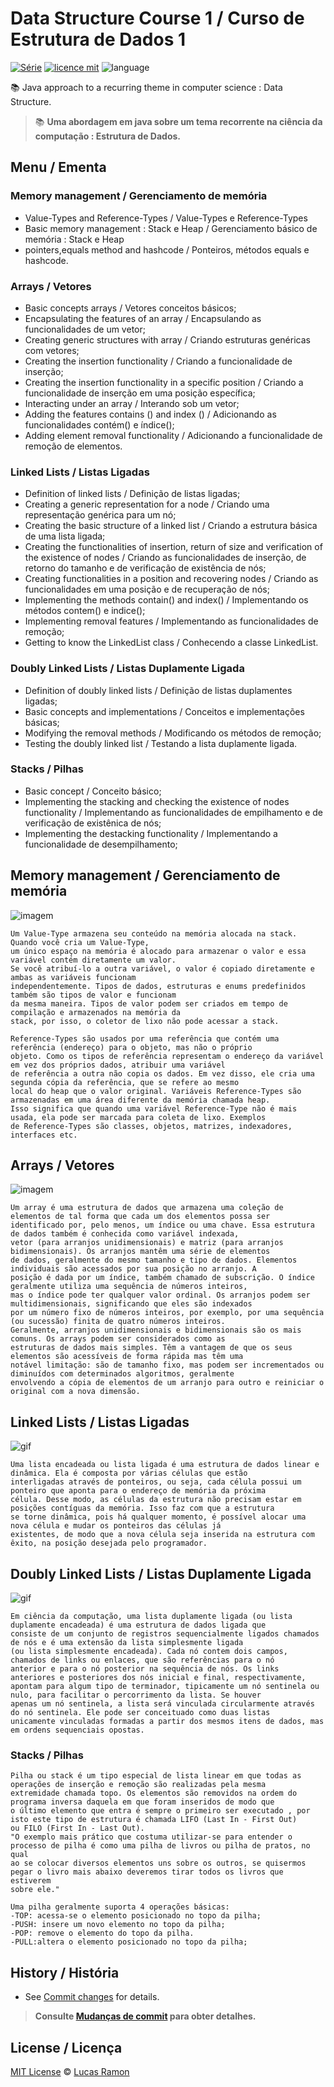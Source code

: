 # Data Structure Course 1 / Curso de Estrutura de Dados 1
[![Série](https://img.shields.io/badge/lramon2001-DataStructure-orange)](https://github.com/lramon2001/EstruturaDeDadosEalgoritmos)
[![licence mit](https://img.shields.io/badge/licence-MIT-blue.svg)](https://github.com/lramon2001/EstruturaDeDadosEalgoritmos/blob/main/LICENSE)
![language](https://img.shields.io/badge/java-only-yellow)

:books: Java approach to a recurring theme in computer science : Data Structure. 
> :books: **Uma abordagem em java sobre um tema recorrente na ciência da computação : Estrutura de Dados.**

## Menu / Ementa
###  Memory management / Gerenciamento de memória
- Value-Types and Reference-Types / Value-Types e Reference-Types
- Basic memory management : Stack e Heap / Gerenciamento básico de memória : Stack e Heap
- pointers,equals method and hashcode / Ponteiros, métodos equals e hashcode.
### Arrays / Vetores
- Basic concepts arrays / Vetores conceitos básicos;
- Encapsulating the features of an array / Encapsulando as funcionalidades de um vetor;
- Creating generic structures with array / Criando estruturas genéricas com vetores;
- Creating the insertion functionality / Criando a funcionalidade de inserção;
- Creating the insertion functionality in a specific position / Criando a funcionalidade de inserção em uma posição específica;
- Interacting under an array / Interando sob um vetor;
- Adding the features contains () and index () / Adicionando as funcionalidades contém() e índice();
- Adding element removal functionality / Adicionando a funcionalidade de remoção de elementos.

### Linked Lists / Listas Ligadas
- Definition of linked lists / Definição de listas ligadas;
- Creating a generic representation for a node / Criando uma representação genérica para um nó;
- Creating the basic structure of a linked list / Criando a estrutura básica de uma lista ligada;
- Creating the functionalities of insertion, return of size and verification of the existence of nodes / Criando as funcionalidades de inserção, de retorno do tamanho e de         verificação de existência de nós;
- Creating functionalities in a position and recovering nodes / Criando as funcionalidades em uma posição e de recuperação de nós;
- Implementing the methods contain() and index() / Implementando os métodos contem() e indice();
- Implementing removal features / Implementando as funcionalidades de remoção;
- Getting to know the LinkedList class / Conhecendo a classe LinkedList.

### Doubly Linked Lists / Listas Duplamente Ligada
- Definition of doubly linked lists / Definição de listas duplamentes ligadas;
- Basic concepts and implementations / Conceitos e implementações básicas;
- Modifying the removal methods / Modificando os métodos de remoção;
- Testing the doubly linked list / Testando a lista duplamente ligada. 

### Stacks / Pilhas
- Basic concept / Conceito básico;
- Implementing the stacking and checking the existence of nodes functionality / Implementando as funcionalidades de empilhamento e de verificação de existênica de nós;
- Implementing the destacking functionality / Implementando a funcionalidade de desempilhamento;



## Memory management / Gerenciamento de memória
![imagem](https://github.com/lramon2001/EstruturaDeDados1/blob/main/reference-type.png)
```
Um Value-Type armazena seu conteúdo na memória alocada na stack. Quando você cria um Value-Type, 
um único espaço na memória é alocado para armazenar o valor e essa variável contém diretamente um valor. 
Se você atribuí-lo a outra variável, o valor é copiado diretamente e ambas as variáveis funcionam 
independentemente. Tipos de dados, estruturas e enums predefinidos também são tipos de valor e funcionam 
da mesma maneira. Tipos de valor podem ser criados em tempo de compilação e armazenados na memória da
stack, por isso, o coletor de lixo não pode acessar a stack.

Reference-Types são usados por uma referência que contém uma referência (endereço) para o objeto, mas não o próprio 
objeto. Como os tipos de referência representam o endereço da variável em vez dos próprios dados, atribuir uma variável
de referência a outra não copia os dados. Em vez disso, ele cria uma segunda cópia da referência, que se refere ao mesmo 
local do heap que o valor original. Variáveis Reference-Types são armazenadas em uma área diferente da memória chamada heap.
Isso significa que quando uma variável Reference-Type não é mais usada, ela pode ser marcada para coleta de lixo. Exemplos 
de Reference-Types são classes, objetos, matrizes, indexadores, interfaces etc.
```
## Arrays / Vetores
![imagem](https://github.com/lramon2001/EstruturaDeDados1/blob/main/arrayok.png)
```
Um array é uma estrutura de dados que armazena uma coleção de elementos de tal forma que cada um dos elementos possa ser 
identificado por, pelo menos, um índice ou uma chave. Essa estrutura de dados também é conhecida como variável indexada,
vetor (para arranjos unidimensionais) e matriz (para arranjos bidimensionais). Os arranjos mantêm uma série de elementos 
de dados, geralmente do mesmo tamanho e tipo de dados. Elementos individuais são acessados por sua posição no arranjo. A 
posição é dada por um índice, também chamado de subscrição. O índice geralmente utiliza uma sequência de números inteiros,
mas o índice pode ter qualquer valor ordinal. Os arranjos podem ser multidimensionais, significando que eles são indexados
por um número fixo de números inteiros, por exemplo, por uma sequência (ou sucessão) finita de quatro números inteiros.
Geralmente, arranjos unidimensionais e bidimensionais são os mais comuns. Os arrays podem ser considerados como as 
estruturas de dados mais simples. Têm a vantagem de que os seus elementos são acessíveis de forma rápida mas têm uma 
notável limitação: são de tamanho fixo, mas podem ser incrementados ou diminuídos com determinados algoritmos, geralmente
envolvendo a cópia de elementos de um arranjo para outro e reiniciar o original com a nova dimensão. 
```
## Linked Lists / Listas Ligadas
![gif](https://github.com/lramon2001/EstruturaDeDados1/blob/main/listasLigadas.gif)
```
Uma lista encadeada ou lista ligada é uma estrutura de dados linear e dinâmica. Ela é composta por várias células que estão
interligadas através de ponteiros, ou seja, cada célula possui um ponteiro que aponta para o endereço de memória da próxima 
célula. Desse modo, as células da estrutura não precisam estar em posições contíguas da memória. Isso faz com que a estrutura
se torne dinâmica, pois há qualquer momento, é possível alocar uma nova célula e mudar os ponteiros das células já 
existentes, de modo que a nova célula seja inserida na estrutura com êxito, na posição desejada pelo programador.
```
## Doubly Linked Lists / Listas Duplamente Ligada
![gif](https://github.com/lramon2001/EstruturaDeDados1/blob/main/listaDuplamenteLigadas.gif)
```
Em ciência da computação, uma lista duplamente ligada (ou lista duplamente encadeada) é uma estrutura de dados ligada que 
consiste de um conjunto de registros sequencialmente ligados chamados de nós e é uma extensão da lista simplesmente ligada
(ou lista simplesmente encadeada). Cada nó contem dois campos, chamados de links ou enlaces, que são referências para o nó
anterior e para o nó posterior na sequência de nós. Os links anteriores e posteriores dos nós inicial e final, respectivamente,
apontam para algum tipo de terminador, tipicamente um nó sentinela ou nulo, para facilitar o percorrimento da lista. Se houver 
apenas um nó sentinela, a lista será vinculada circularmente através do nó sentinela. Ele pode ser conceituado como duas listas
unicamente vinculadas formadas a partir dos mesmos itens de dados, mas em ordens sequenciais opostas.

```
### Stacks / Pilhas
```
Pilha ou stack é um tipo especial de lista linear em que todas as operações de inserção e remoção são realizadas pela mesma 
extremidade chamada topo. Os elementos são removidos na ordem do programa inversa daquela em que foram inseridos de modo que
o último elemento que entra é sempre o primeiro ser executado , por isto este tipo de estrutura é chamada LIFO (Last In - First Out)
ou FILO (First In - Last Out).
"O exemplo mais prático que costuma utilizar-se para entender o processo de pilha é como uma pilha de livros ou pilha de pratos, no qual
ao se colocar diversos elementos uns sobre os outros, se quisermos pegar o livro mais abaixo deveremos tirar todos os livros que estiverem 
sobre ele."

Uma pilha geralmente suporta 4 operações básicas:
-TOP: acessa-se o elemento posicionado no topo da pilha;
-PUSH: insere um novo elemento no topo da pilha;
-POP: remove o elemento do topo da pilha.
-PULL:altera o elemento posicionado no topo da pilha;
```

## History / História
- See [Commit changes](https://github.com/lramon2001/Algoritmos/pulse) for details.

> **Consulte [Mudanças de commit](https://github.com/lramon2001/Algoritmos/pulse) para obter detalhes.**

## License / Licença

[MIT License](https://github.com/lramon2001/INMTE/blob/main/LICENSE) © [Lucas Ramon](https://github.com/lramon2001)
